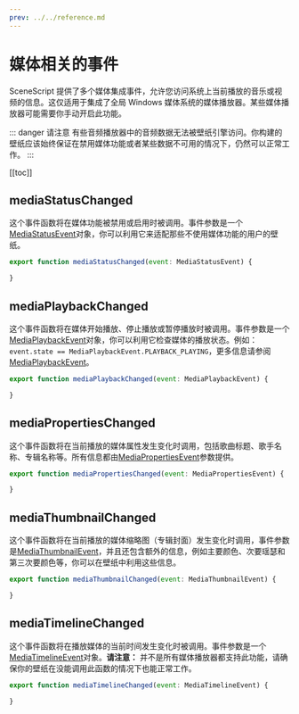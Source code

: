 ```yaml
---
prev: ../../reference.md
---
```


# 媒体相关的事件
 
SceneScript 提供了多个媒体集成事件，允许您访问系统上当前播放的音乐或视频的信息。这仅适用于集成了全局 Windows 媒体系统的媒体播放器。某些媒体播放器可能需要你手动开启此功能。

::: danger 请注意
有些音频播放器中的音频数据无法被壁纸引擎访问。你构建的壁纸应该始终保证在禁用媒体功能或者某些数据不可用的情况下，仍然可以正常工作。
:::

[[toc]]

## mediaStatusChanged

这个事件函数将在媒体功能被禁用或启用时被调用。事件参数是一个[MediaStatusEvent](/wallpaper-engine-docs/scene/scenescript/reference/class/MediaStatusEvent)对象，你可以利用它来适配那些不使用媒体功能的用户的壁纸。

```js
export function mediaStatusChanged(event: MediaStatusEvent) {

}
```

## mediaPlaybackChanged

这个事件函数将在媒体开始播放、停止播放或暂停播放时被调用。事件参数是一个[MediaPlaybackEvent](/wallpaper-engine-docs/scene/scenescript/reference/class/MediaPlaybackEvent)对象，你可以利用它检查媒体的播放状态。例如： `event.state == MediaPlaybackEvent.PLAYBACK_PLAYING`，更多信息请参阅[MediaPlaybackEvent](/wallpaper-engine-docs/scene/scenescript/reference/class/MediaPlaybackEvent)。

```js
export function mediaPlaybackChanged(event: MediaPlaybackEvent) {

}
```

## mediaPropertiesChanged

这个事件函数将在当前播放的媒体属性发生变化时调用，包括歌曲标题、歌手名称、专辑名称等。所有信息都由[MediaPropertiesEvent](/wallpaper-engine-docs/scene/scenescript/reference/class/MediaPropertiesEvent)参数提供。

```js
export function mediaPropertiesChanged(event: MediaPropertiesEvent) {

}
```

## mediaThumbnailChanged

这个事件函数将在当前播放的媒体缩略图（专辑封面）发生变化时调用，事件参数是[MediaThumbnailEvent](/wallpaper-engine-docs/scene/scenescript/reference/class/MediaThumbnailEvent)，并且还包含额外的信息，例如主要颜色、次要瑶瑟和第三次要颜色等，你可以在壁纸中利用这些信息。

```js
export function mediaThumbnailChanged(event: MediaThumbnailEvent) {

}
```

## mediaTimelineChanged

这个事件函数将在播放媒体的当前时间发生变化时被调用。事件参数是一个[MediaTimelineEvent](/wallpaper-engine-docs/scene/scenescript/reference/class/MediaTimelineEvent)对象。**请注意：** 并不是所有媒体播放器都支持此功能，请确保你的壁纸在没能调用此函数的情况下也能正常工作。

```js
export function mediaTimelineChanged(event: MediaTimelineEvent) {

}
```